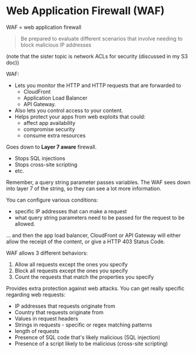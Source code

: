 # Web Application Firewall (WAF)

WAF = web application firewall 

> Be prepared to evaluate different scenarios that involve needing to block malicious IP addresses

(note that the sister topic is network ACLs for security (discussed in my S3 doc))

WAF: 

* Lets you monitor the HTTP and HTTP requests that are forwarded to 
  * CloudFront
  * Application Load Balancer
  * API Gateway.
* Also lets you control access to your content.
* Helps protect your apps from web exploits that could:
  * affect app availability
  * compromise security
  * consume extra resources

Goes down to **Layer 7 aware** firewall.

* Stops SQL injections
* Stops cross-site scripting
* etc.

Remember, a query string parameter passes variables. The WAF sees down into layer 7 of the string, so they can see a lot more information. 

You can configure various conditions:

* specific IP addresses that can make a request
* what query string parameters need to be passed for the request to be allowed. 

... and then the app load balancer, CloudFront or API Gateway will either allow the receipt of the content, or give a HTTP 403 Status Code.

WAF allows 3 different behaviors:

1. Allow all requests except the ones you specify
2. Block all requests except the ones you specify
3. Count the requests that match the properties you specify

Provides extra protection against web attacks. You can get really specific regarding web requests:

* IP addresses that requests originate from
* Country that requests originate from
* Values in request headers
* Strings in requests - specific or regex matching patterns
* length of requests
* Presence of SQL code that's likely malicious (SQL injection)
* Presence of a script likely to be malicious (cross-site scripting)
